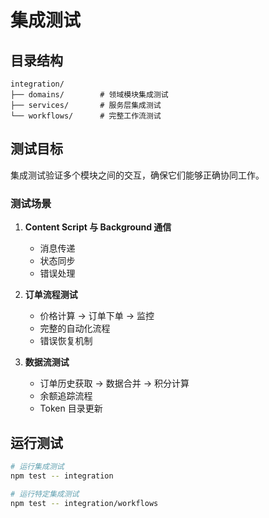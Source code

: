 # 集成测试

## 目录结构

```
integration/
├── domains/        # 领域模块集成测试
├── services/       # 服务层集成测试
└── workflows/      # 完整工作流测试
```

## 测试目标

集成测试验证多个模块之间的交互，确保它们能够正确协同工作。

### 测试场景

1. **Content Script 与 Background 通信**
   - 消息传递
   - 状态同步
   - 错误处理

2. **订单流程测试**
   - 价格计算 → 订单下单 → 监控
   - 完整的自动化流程
   - 错误恢复机制

3. **数据流测试**
   - 订单历史获取 → 数据合并 → 积分计算
   - 余额追踪流程
   - Token 目录更新

## 运行测试

```bash
# 运行集成测试
npm test -- integration

# 运行特定集成测试
npm test -- integration/workflows
```
